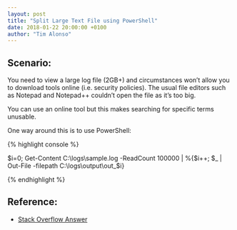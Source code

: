 ```yaml
---
layout: post
title: "Split Large Text File using PowerShell"
date: 2018-01-22 20:00:00 +0100
author: "Tim Alonso"
---
```


## Scenario:

You need to view a large log file (2GB+) and circumstances won’t allow you to download tools online (i.e. security policies). The usual file editors such as Notepad and Notepad++ couldn’t open the file as it’s too big.

You can use an online tool but this makes searching for specific terms unusable.

One way around this is to use PowerShell:

{% highlight console %}

$i=0; Get-Content C:\logs\sample.log -ReadCount 100000 | %{$i++; $_ | Out-File -filepath C:\logs\output\out_$i}

{% endhighlight %}

## Reference:

- [Stack Overflow Answer](https://stackoverflow.com/questions/1001776/how-can-i-split-a-text-file-using-powershell/23061293#23061293)
